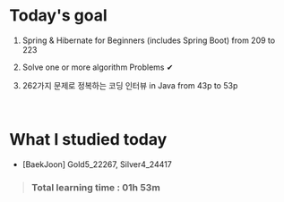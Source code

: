 # Today's goal

1. Spring & Hibernate for Beginners (includes Spring Boot) from 209 to 223

2. Solve one or more algorithm Problems ✔

3. 262가지 문제로 정복하는 코딩 인터뷰 in Java from 43p to 53p

<br>

# What I studied today

* [BaekJoon] Gold5_22267, Silver4_24417

><h3>Total learning time : 01h 53m</h3>